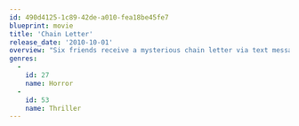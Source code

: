 ```yaml
---
id: 490d4125-1c89-42de-a010-fea18be45fe7
blueprint: movie
title: 'Chain Letter'
release_date: '2010-10-01'
overview: "Six friends receive a mysterious chain letter via text messaging and in their email accounts from a maniac who's hunting down teenagers who fail to forward his online chain letter. Who knew they should take the threats in the chain letter seriously? Or that chain letters using the teens' favorite technologies to track them can kill? This maniacal game pits friend against friend as they race to beat rules that seem impossible to escape. Break the chain, lose a life. Do you pass it on? Does friendship mean anything?"
genres:
  -
    id: 27
    name: Horror
  -
    id: 53
    name: Thriller
---
```

